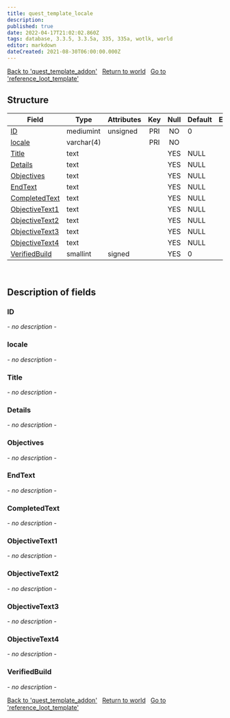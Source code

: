 ```yaml
---
title: quest_template_locale
description: 
published: true
date: 2022-04-17T21:02:02.860Z
tags: database, 3.3.5, 3.3.5a, 335, 335a, wotlk, world
editor: markdown
dateCreated: 2021-08-30T06:00:00.000Z
---
```


<a href="https://trinitycore.info/en/database/335/world/quest_template_addon" class="mt-5 v-btn v-btn--depressed v-btn--flat v-btn--outlined theme--light v-size--default darkblue--text text--lighten-3"><span class="v-btn__content"><i aria-hidden="true" class="v-icon notranslate v-icon--left mdi mdi-arrow-left theme--light"></i><span>Back to 'quest_template_addon'</span></span></a>&nbsp;&nbsp;&nbsp;<a href="https://trinitycore.info/en/database/335/world/home" class="mt-5 v-btn v-btn--depressed v-btn--flat v-btn--outlined theme--light v-size--default darkblue--text text--lighten-3"><span class="v-btn__content"><i aria-hidden="true" class="v-icon notranslate v-icon--left mdi mdi-home-outline theme--light"></i><span>Return to world</span></span></a>&nbsp;&nbsp;&nbsp;<a href="https://trinitycore.info/en/database/335/world/reference_loot_template" class="mt-5 v-btn v-btn--depressed v-btn--flat v-btn--outlined theme--light v-size--default darkblue--text text--lighten-3"><span class="v-btn__content"><span>Go to 'reference_loot_template'</span><i aria-hidden="true" class="v-icon notranslate v-icon--right mdi mdi-arrow-right theme--light"></i></span></a>

## Structure

| Field | Type | Attributes | Key | Null | Default | Extra | Comment |
| --- | --- | --- | :---: | :---: | --- | --- | --- |
| [ID](#id) | mediumint | unsigned | PRI | NO | 0 |  |  |
| [locale](#locale) | varchar(4) |  | PRI | NO |  |  |  |
| [Title](#title) | text |  |  | YES | NULL |  |  |
| [Details](#details) | text |  |  | YES | NULL |  |  |
| [Objectives](#objectives) | text |  |  | YES | NULL |  |  |
| [EndText](#endtext) | text |  |  | YES | NULL |  |  |
| [CompletedText](#completedtext) | text |  |  | YES | NULL |  |  |
| [ObjectiveText1](#objectivetext1) | text |  |  | YES | NULL |  |  |
| [ObjectiveText2](#objectivetext2) | text |  |  | YES | NULL |  |  |
| [ObjectiveText3](#objectivetext3) | text |  |  | YES | NULL |  |  |
| [ObjectiveText4](#objectivetext4) | text |  |  | YES | NULL |  |  |
| [VerifiedBuild](#verifiedbuild) | smallint | signed |  | YES | 0 |  |  |
&nbsp;
## Description of fields

### ID
*- no description -*
&nbsp;

### locale
*- no description -*
&nbsp;

### Title
*- no description -*
&nbsp;

### Details
*- no description -*
&nbsp;

### Objectives
*- no description -*
&nbsp;

### EndText
*- no description -*
&nbsp;

### CompletedText
*- no description -*
&nbsp;

### ObjectiveText1
*- no description -*
&nbsp;

### ObjectiveText2
*- no description -*
&nbsp;

### ObjectiveText3
*- no description -*
&nbsp;

### ObjectiveText4
*- no description -*
&nbsp;

### VerifiedBuild
*- no description -*
&nbsp;

<a href="https://trinitycore.info/en/database/335/world/quest_template_addon" class="mt-5 v-btn v-btn--depressed v-btn--flat v-btn--outlined theme--light v-size--default darkblue--text text--lighten-3"><span class="v-btn__content"><i aria-hidden="true" class="v-icon notranslate v-icon--left mdi mdi-arrow-left theme--light"></i><span>Back to 'quest_template_addon'</span></span></a>&nbsp;&nbsp;&nbsp;<a href="https://trinitycore.info/en/database/335/world/home" class="mt-5 v-btn v-btn--depressed v-btn--flat v-btn--outlined theme--light v-size--default darkblue--text text--lighten-3"><span class="v-btn__content"><i aria-hidden="true" class="v-icon notranslate v-icon--left mdi mdi-home-outline theme--light"></i><span>Return to world</span></span></a>&nbsp;&nbsp;&nbsp;<a href="https://trinitycore.info/en/database/335/world/reference_loot_template" class="mt-5 v-btn v-btn--depressed v-btn--flat v-btn--outlined theme--light v-size--default darkblue--text text--lighten-3"><span class="v-btn__content"><span>Go to 'reference_loot_template'</span><i aria-hidden="true" class="v-icon notranslate v-icon--right mdi mdi-arrow-right theme--light"></i></span></a>
